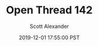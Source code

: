 ---
layout: podcast
title: "Open Thread 142"
author: Scott Alexander
description: https://slatestarcodex.com/2019/12/01/open-thread-142/
date: 2019-12-01 17:55:00 PST
length: 294723
duration: 74
guid: open-thread-142
---